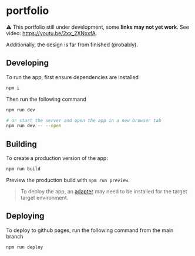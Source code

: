 # portfolio

⚠️ This portfolio still under development, some **links may not yet work**. See video: https://youtu.be/2xx_2XNxxfA.

Additionally, the design is far from finished (probably).

## Developing

To run the app, first ensure dependencies are installed

```bash
npm i
```

Then run the following command

```bash
npm run dev

# or start the server and open the app in a new browser tab
npm run dev -- --open
```

## Building

To create a production version of the app:

```bash
npm run build
```

Preview the production build with `npm run preview`.

> To deploy the app, an [adapter](https://svelte.dev/docs/kit/adapters) may need to be installed for the target target environment.

## Deploying

To deploy to github pages, run the following command from the main branch

```bash
npm run deploy
```
